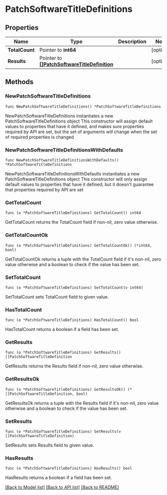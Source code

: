 # PatchSoftwareTitleDefinitions

## Properties

Name | Type | Description | Notes
------------ | ------------- | ------------- | -------------
**TotalCount** | Pointer to **int64** |  | [optional] 
**Results** | Pointer to [**[]PatchSoftwareTitleDefinition**](PatchSoftwareTitleDefinition.md) |  | [optional] 

## Methods

### NewPatchSoftwareTitleDefinitions

`func NewPatchSoftwareTitleDefinitions() *PatchSoftwareTitleDefinitions`

NewPatchSoftwareTitleDefinitions instantiates a new PatchSoftwareTitleDefinitions object
This constructor will assign default values to properties that have it defined,
and makes sure properties required by API are set, but the set of arguments
will change when the set of required properties is changed

### NewPatchSoftwareTitleDefinitionsWithDefaults

`func NewPatchSoftwareTitleDefinitionsWithDefaults() *PatchSoftwareTitleDefinitions`

NewPatchSoftwareTitleDefinitionsWithDefaults instantiates a new PatchSoftwareTitleDefinitions object
This constructor will only assign default values to properties that have it defined,
but it doesn't guarantee that properties required by API are set

### GetTotalCount

`func (o *PatchSoftwareTitleDefinitions) GetTotalCount() int64`

GetTotalCount returns the TotalCount field if non-nil, zero value otherwise.

### GetTotalCountOk

`func (o *PatchSoftwareTitleDefinitions) GetTotalCountOk() (*int64, bool)`

GetTotalCountOk returns a tuple with the TotalCount field if it's non-nil, zero value otherwise
and a boolean to check if the value has been set.

### SetTotalCount

`func (o *PatchSoftwareTitleDefinitions) SetTotalCount(v int64)`

SetTotalCount sets TotalCount field to given value.

### HasTotalCount

`func (o *PatchSoftwareTitleDefinitions) HasTotalCount() bool`

HasTotalCount returns a boolean if a field has been set.

### GetResults

`func (o *PatchSoftwareTitleDefinitions) GetResults() []PatchSoftwareTitleDefinition`

GetResults returns the Results field if non-nil, zero value otherwise.

### GetResultsOk

`func (o *PatchSoftwareTitleDefinitions) GetResultsOk() (*[]PatchSoftwareTitleDefinition, bool)`

GetResultsOk returns a tuple with the Results field if it's non-nil, zero value otherwise
and a boolean to check if the value has been set.

### SetResults

`func (o *PatchSoftwareTitleDefinitions) SetResults(v []PatchSoftwareTitleDefinition)`

SetResults sets Results field to given value.

### HasResults

`func (o *PatchSoftwareTitleDefinitions) HasResults() bool`

HasResults returns a boolean if a field has been set.


[[Back to Model list]](../README.md#documentation-for-models) [[Back to API list]](../README.md#documentation-for-api-endpoints) [[Back to README]](../README.md)


